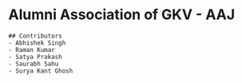 
# Alumni Association of GKV - AAJ

```
## Contributors
- Abhishek Singh
- Raman Kumar
- Satya Prakash
- Saurabh Sahu
- Surya Kant Ghosh
```
